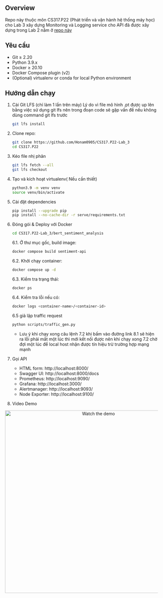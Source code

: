 ## Overview
Repo này thuộc môn CS317.P22 (Phát triển và vận hành hệ thống máy học) cho Lab 3 xây dựng Monitoring và Logging service cho API đã được xây dựng trong Lab 2 nằm ở [repo này](https://github.com/Honam0905/CS317.P22)

## Yêu cầu 
- Git ≥ 2.20
- Python 3.9.x
- Docker ≥ 20.10
- Docker Compose plugin (v2)
- (Optional) virtualenv or conda for local Python environment

## Hướng dẫn chạy 
1. Cài Git LFS (chỉ làm 1 lần trên máy)
    Lý do vì file mô hình .pt được up lên bằng việc sử dụng git lfs nên trong đoạn code sẽ gặp vấn đề nếu không dùng command git lfs trước
   ```bash
   git lfs install
   ```
2. Clone repo:
   
   ```bash
   git clone https://github.com/Honam0905/CS317.P22-Lab_3
   cd CS317.P22
   ```
3. Kéo file nhị phân
   ```bash
   git lfs fetch --all
   git lfs checkout
   ```
4. Tạo và kích hoạt virtualenv( Nếu cần thiết)
   
   ```bash
   python3.9 -m venv venv
   source venv/bin/activate
   ```
5. Cài đặt dependencies
   
   ```bash
   pip install --upgrade pip
   pip install --no-cache-dir -r serve/requirements.txt
   ```
6. Đóng gói & Deploy với Docker<br>
   ```bash
   cd CS317.P22-Lab_3/bert_sentiment_analysis
   ```
   6.1. Ở thư mục gốc, build image:
   
   ```bash
   docker compose build sentiment-api
   ```
   6.2. Khởi chạy container:
   
   ```bash
   docker compose up -d
   ```
   6.3. Kiểm tra trạng thái:
   
   ```bash
   docker ps
   ```
   6.4. Kiểm tra lỗi nếu có:

   ```bash
   docker logs <container-name>/<container-id>
   ```
   6.5  giả lập traffic request
   ```bash
   python scripts/traffic_gen.py
   ```
   * Lưu ý khi chạy xong câu lệnh 7.2 khi bấm vào đường link 8.1 sẽ hiện ra lỗi phải mất một lúc thì mới kết nối được nên khi chạy xong 7.2 chờ đợi một lúc để local host nhận được tín hiệu trừ trường hợp mạng mạnh
8. Gọi API
   - HTML form: http://localhost:8000/  
   - Swagger UI:  http://localhost:8000/docs
   - Prometheus: http://localhost:9090/
   - Grafana: http://localhost:3000/
   - Alertmanager: http://localhost:9093/
   - Node Exporter: http://localhost:9100/
9. Video Demo

<p align="center">
  <a href="https://youtu.be/BaFtFba4yZE?si=yUXGAHsB6GEl7eA5" target="_blank">
    <img
      src="https://img.youtube.com/vi/nDtXXhgrJr8/0.jpg"
      alt="Watch the demo"
      width="600"
    />
  </a>
</p>
